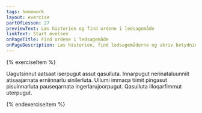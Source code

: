 ```yaml
---
tags: homework
layout: exercise
partOfLesson: 27
previewText: Læs historien og find ordene i ledsagemåde
linkText: Start øvelsen
onPageTitle: Find ordene i ledsagemåde
onPageDescription: Læs historien, find ledsagemåderne og skriv betydningen af dem
---
```


{% exerciseItem %}

Uagutsinnut aatsaat iserpugut assut qasulluta. Innarpugut nerinataluunniit atisaajarnata erniinnarlu sinilerluta. Ullumi immaqa tiimit pingasut pisuinnarluta pauseqarnata ingerlarujoorpugut. Qasulluta illoqarfimmut uterpugut.

<single-input data-label="Sooq qasuppat?"></single-input>

<number-input data-label="Hvor mange ledsagemåder kan du finde?" data-validation="7"></number-input>

<textarea-input data-label="Skriv hvert ord der står i ledsagemåde og oversæt"></textarea-input>
{% endexerciseItem %}